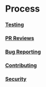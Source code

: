# Process

### [Testing](testing.md)

### [PR Reviews](pr-review.md)

### [Bug Reporting](bug-reporting.md)

### [Contributing](../CONTRIBUTING.md)

### [Security](../SECURITY.md)
